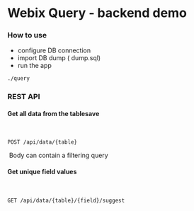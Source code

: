Webix Query - backend demo
=======


### How to use

- configure DB connection
- import DB dump ( dump.sql) 
- run the app

```bash
./query
```

### REST API

#### Get all data from the tablesave
​
```
POST /api/data/{table}
```
​
Body can contain a filtering query
​
#### Get unique field values
​
```
GET /api/data/{table}/{field}/suggest
```
